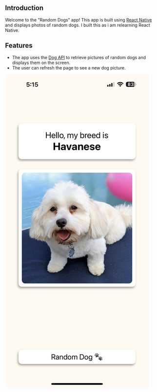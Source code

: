## Introduction

Welcome to the "Random Dogs" app! This app is built using [React Native](https://reactnative.dev/) and displays photos of random dogs.
I built this as i am relearning React Native.  

## Features

-   The app uses the [Dog API](https://dog.ceo/dog-api/) to retrieve pictures of random dogs and displays them on the screen.
-   The user can refresh the page to see a new dog picture.

![App Screenshot](/App_Image.jpg)